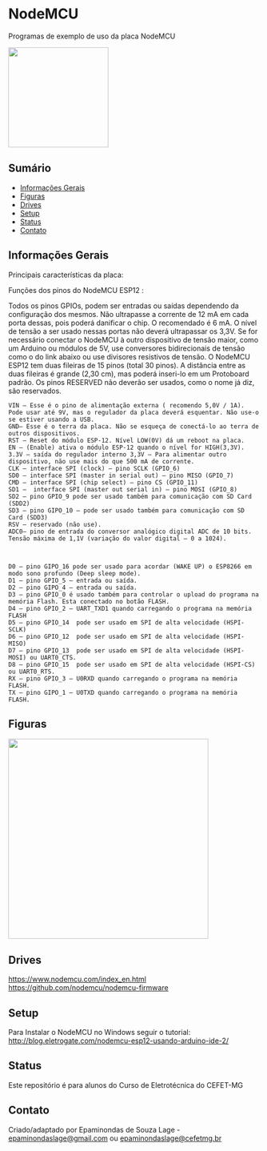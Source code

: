 # NodeMCU
Programas de exemplo de uso da placa NodeMCU 

<img src="https://github.com/Epaminondaslage/NodeMCU/blob/master/Figuras/NodeMcu%20ESP-12.png" height="200" width="200">

## Sumário
* [Informações Gerais](#user-content-informacoes_gerais)
* [Figuras](#Figuras)
* [Drives](#Drives)
* [Setup](#setup)
* [Status](#status)
* [Contato](#contato)

<h2 id="informacoes_gerais">Informações Gerais</h2>


Principais características da placa:

Funções dos pinos do NodeMCU ESP12 :

Todos os pinos GPIOs, podem ser entradas ou saídas dependendo da configuração dos mesmos. Não ultrapasse a corrente de 12 mA em cada porta dessas, pois poderá danificar o chip. O recomendado é 6 mA. O nível de tensão a ser usado nessas portas não deverá ultrapassar os 3,3V. Se for necessário conectar o NodeMCU à outro dispositivo de tensão maior, como um Arduino ou módulos de 5V, use conversores bidirecionais de tensão como o do link abaixo ou use divisores resistivos de tensão.
O NodeMCU ESP12 tem duas fileiras de 15 pinos (total 30 pinos). A distância entre as duas fileiras é grande (2,30 cm), mas poderá inseri-lo em um Protoboard padrão. Os pinos RESERVED não deverão ser usados, como o nome já diz, são reservados.

    VIN – Esse é o pino de alimentação externa ( recomendo 5,0V / 1A). Pode usar até 9V, mas o regulador da placa deverá esquentar. Não use-o se estiver usando a USB.
    GND– Esse é o terra da placa. Não se esqueça de conectá-lo ao terra de outros dispositivos.
    RST – Reset do módulo ESP-12. Nível LOW(0V) dá um reboot na placa.
    EN – (Enable) ativa o módulo ESP-12 quando o nível for HIGH(3,3V).
    3.3V – saída do regulador interno 3,3V – Para alimentar outro dispositivo, não use mais do que 500 mA de corrente.
    CLK – interface SPI (clock) – pino SCLK (GPIO_6)
    SD0 – interface SPI (master in serial out) – pino MISO (GPIO_7)
    CMD – interface SPI (chip select) – pino CS (GPIO_11)
    SD1 –  interface SPI (master out serial in) – pino MOSI (GPIO_8)
    SD2 – pino GPIO_9 pode ser usado também para comunicação com SD Card (SDD2)
    SD3 – pino GIPO_10 – pode ser usado também para comunicação com SD Card (SDD3)
    RSV – reservado (não use).
    ADC0– pino de entrada do conversor analógico digital ADC de 10 bits. Tensão máxima de 1,1V (variação do valor digital – 0 a 1024).

 

    D0 – pino GIPO_16 pode ser usado para acordar (WAKE UP) o ESP8266 em modo sono profundo (Deep sleep mode).
    D1 – pino GPIO_5 – entrada ou saída.
    D2 – pino GIPO_4 – entrada ou saída.
    D3 – pino GPIO_0 é usado também para controlar o upload do programa na memória Flash. Esta conectado no botão FLASH.
    D4 – pino GPIO_2 – UART_TXD1 quando carregando o programa na memória FLASH
    D5 – pino GPIO_14  pode ser usado em SPI de alta velocidade (HSPI-SCLK)
    D6 – pino GPIO_12  pode ser usado em SPI de alta velocidade (HSPI-MISO)
    D7 – pino GPIO_13  pode ser usado em SPI de alta velocidade (HSPI-MOSI) ou UART0_CTS.
    D8 – pino GPIO_15  pode ser usado em SPI de alta velocidade (HSPI-CS) ou UART0_RTS.
    RX – pino GPIO_3 – U0RXD quando carregando o programa na memória FLASH.
    TX – pino GIPO_1 – U0TXD quando carregando o programa na memória FLASH.


## Figuras

<img src="https://github.com/Epaminondaslage/NodeMCU/blob/master/Figuras/esp8266-nodemcu-pinout.png" height="400" width="400">


## Drives
https://www.nodemcu.com/index_en.html 
https://github.com/nodemcu/nodemcu-firmware 

## Setup
Para Instalar o NodeMCU no Windows seguir o tutorial:
http://blog.eletrogate.com/nodemcu-esp12-usando-arduino-ide-2/


## Status
Este repositório é para alunos do Curso de Eletrotécnica do CEFET-MG 

## Contato
Criado/adaptado por Epaminondas de Souza  Lage - epaminondaslage@gmail.com ou epaminondaslage@cefetmg.br

